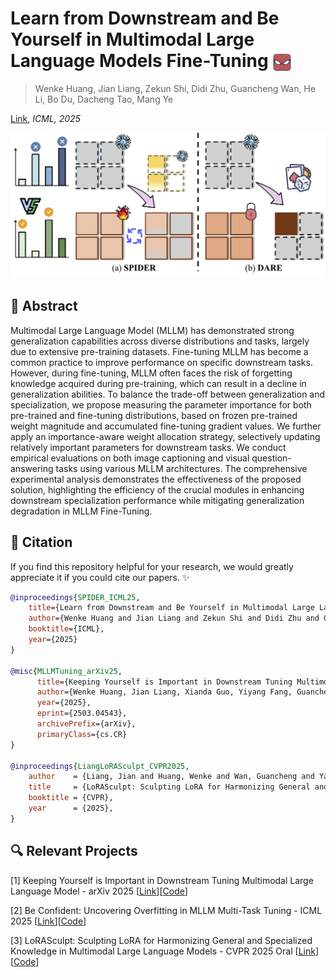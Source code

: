 # Learn from Downstream and Be Yourself in Multimodal Large Language Models Fine-Tuning <img src="./assert/SPIDER.png" alt="Logo" width="30" style="vertical-align:middle;"/>
> Wenke Huang, Jian Liang, Zekun Shi, Didi Zhu, Guancheng Wan, He Li, Bo Du, Dacheng Tao, Mang Ye

[Link]([https://openreview.net/pdf?id=FKqmIAnkrb), *ICML, 2025*

<!-- <p align="center">
<a href="https://arxiv.org/abs/2411.10928"><img src="https://img.shields.io/badge/arXiv-2411.10928-b31b1b.svg" alt="arXiv Badge"></a>
<a href="https://github.com/WenkeHuang/Awesome-MLLM-Tuning"><img src="https://img.shields.io/github/stars/WenkeHuang/SPIDER?style=social" alt="GitHub stars"></a>
</p> -->

<p align="center">
<img src="./assert/Framework.png" width="700" alt="SPIDER" />
</p>


## 🙌 Abstract
Multimodal Large Language Model (MLLM) has demonstrated strong generalization capabilities across diverse distributions and tasks, largely due to extensive pre-training datasets. Fine-tuning MLLM has become a common practice to improve performance on specific downstream tasks. However, during fine-tuning, MLLM often faces the risk of forgetting knowledge acquired during pre-training, which can result in a decline in generalization abilities. To balance the trade-off between generalization and specialization, we propose measuring the parameter importance for both pre-trained and fine-tuning distributions, based on frozen pre-trained weight magnitude and accumulated fine-tuning gradient values. We further apply an importance-aware weight allocation strategy, selectively updating relatively important parameters for downstream tasks. We conduct empirical evaluations on both image captioning and visual question-answering tasks using various MLLM architectures. The comprehensive experimental analysis demonstrates the effectiveness of the proposed solution, highlighting the efficiency of the crucial modules in enhancing downstream specialization performance while mitigating generalization degradation in  MLLM Fine-Tuning.

## 🥳 Citation

If you find this repository helpful for your research, we would greatly appreciate it if you could cite our papers. ✨

```bibtex
@inproceedings{SPIDER_ICML25,
    title={Learn from Downstream and Be Yourself in Multimodal Large Language Models Fine-Tuning},
    author={Wenke Huang and Jian Liang and Zekun Shi and Didi Zhu and Guancheng Wan and He Li and Bo Du and Dacheng Tao and Mang Ye},
    booktitle={ICML},
    year={2025}
}

@misc{MLLMTuning_arXiv25,
      title={Keeping Yourself is Important in Downstream Tuning Multimodal Large Language Model}, 
      author={Wenke Huang, Jian Liang, Xianda Guo, Yiyang Fang, Guancheng Wan, Xuankun Rong, Chi Wen, Zekun Shi,  Qingyun Li, Didi Zhu, Yanbiao Ma, Ke Liang, Bin Yang, He Li, Jiawei Shao, Mang Ye, Bo Du},
      year={2025},
      eprint={2503.04543},
      archivePrefix={arXiv},
      primaryClass={cs.CR}
}

@inproceedings{LiangLoRASculpt_CVPR2025,
    author    = {Liang, Jian and Huang, Wenke and Wan, Guancheng and Yang, Qu and Ye, Mang},
    title     = {LoRASculpt: Sculpting LoRA for Harmonizing General and Specialized Knowledge in Multimodal Large Language Models},
    booktitle = {CVPR},
    year      = {2025},
}
```

## 🔍 Relevant Projects
[1] Keeping Yourself is Important in Downstream Tuning Multimodal Large Language Model - arXiv 2025  [[Link](https://arxiv.org/abs/2503.04543)][[Code](https://github.com/WenkeHuang/Awesome-MLLM-Tuning)]

[2] Be Confident: Uncovering Overfitting in MLLM Multi-Task Tuning - ICML 2025  [[Link](https://openreview.net/forum?id=bif35if4n3)][[Code](https://github.com/WenkeHuang/NRCA)]

[3] LoRASculpt: Sculpting LoRA for Harmonizing General and Specialized Knowledge in Multimodal Large Language Models - CVPR 2025 Oral [[Link](https://arxiv.org/abs/2503.16843)][[Code](https://github.com/LiangJian24/LoRASculpt)]

